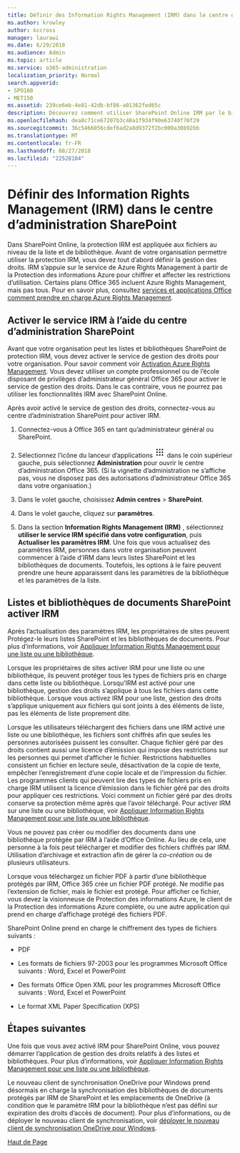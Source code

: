 ```yaml
---
title: Définir des Information Rights Management (IRM) dans le centre d’administration SharePoint
ms.author: krowley
author: kccross
manager: laurawi
ms.date: 6/29/2018
ms.audience: Admin
ms.topic: article
ms.service: o365-administration
localization_priority: Normal
search.appverid:
- SPO160
- MET150
ms.assetid: 239ce6eb-4e81-42db-bf86-a01362fed65c
description: Découvrez comment utiliser SharePoint Online IRM par le biais de Microsoft Azure Active Directory Rights Management Services (RMS) pour protéger les listes et bibliothèques de documents SharePoint.
ms.openlocfilehash: dea8c71ce67207b3c40a1f934f90e63740f70f29
ms.sourcegitcommit: 36c5466056cdef6ad2a8d9372f2bc009a30892bb
ms.translationtype: MT
ms.contentlocale: fr-FR
ms.lasthandoff: 08/27/2018
ms.locfileid: "22528104"
---
```

# <a name="set-up-information-rights-management-irm-in-sharepoint-admin-center"></a>Définir des Information Rights Management (IRM) dans le centre d’administration SharePoint

Dans SharePoint Online, la protection IRM est appliquée aux fichiers au niveau de la liste et de bibliothèque. Avant de votre organisation permettre utiliser la protection IRM, vous devez tout d’abord définir la gestion des droits. IRM s’appuie sur le service de Azure Rights Management à partir de la Protection des informations Azure pour chiffrer et affecter les restrictions d’utilisation. Certains plans Office 365 incluent Azure Rights Management, mais pas tous. Pour en savoir plus, consultez [services et applications Office comment prendre en charge Azure Rights Management](https://docs.microsoft.com/azure/information-protection/understand-explore/office-apps-services-support).
  
## <a name="turn-on-irm-service-using-sharepoint-admin-center"></a>Activer le service IRM à l’aide du centre d’administration SharePoint

Avant que votre organisation peut les listes et bibliothèques SharePoint de protection IRM, vous devez activer le service de gestion des droits pour votre organisation. Pour savoir comment voir [Activation Azure Rights Management](https://docs.microsoft.com/information-protection/deploy-use/activate-service). Vous devez utiliser un compte professionnel ou de l’école disposant de privilèges d’administrateur général Office 365 pour activer le service de gestion des droits. Dans le cas contraire, vous ne pourrez pas utiliser les fonctionnalités IRM avec SharePoint Online.
  
Après avoir activé le service de gestion des droits, connectez-vous au centre d’administration SharePoint pour activer IRM.
  
1. Connectez-vous à Office 365 en tant qu’administrateur général ou SharePoint.
    
2. Sélectionnez l’icône du lanceur d’applications ![Icône du lanceur d’applications dans Office 365](media/e5aee650-c566-4100-aaad-4cc2355d909f.png) dans le coin supérieur gauche, puis sélectionnez **Administration** pour ouvrir le centre d’administration Office 365. (Si la vignette d’administration ne s’affiche pas, vous ne disposez pas des autorisations d’administrateur Office 365 dans votre organisation.) 
    
3. Dans le volet gauche, choisissez **Admin centres** \> **SharePoint**.
    
4. Dans le volet gauche, cliquez sur **paramètres**.
    
5. Dans la section **Information Rights Management (IRM)** , sélectionnez **utiliser le service IRM spécifié dans votre configuration**, puis **Actualiser les paramètres IRM**. Une fois que vous actualisez des paramètres IRM, personnes dans votre organisation peuvent commencer à l’aide d’IRM dans leurs listes SharePoint et les bibliothèques de documents. Toutefois, les options à le faire peuvent prendre une heure apparaissent dans les paramètres de la bibliothèque et les paramètres de la liste.
    
## <a name="irm-enable-sharepoint-document-libraries-and-lists"></a>Listes et bibliothèques de documents SharePoint activer IRM
<a name="__toc220831191"> </a>

Après l’actualisation des paramètres IRM, les propriétaires de sites peuvent Protégez-le leurs listes SharePoint et les bibliothèques de documents. Pour plus d’informations, voir [Appliquer Information Rights Management pour une liste ou une bibliothèque](apply-irm-to-a-list-or-library.md).
  
Lorsque les propriétaires de sites activer IRM pour une liste ou une bibliothèque, ils peuvent protéger tous les types de fichiers pris en charge dans cette liste ou bibliothèque. Lorsqu’IRM est activé pour une bibliothèque, gestion des droits s’applique à tous les fichiers dans cette bibliothèque. Lorsque vous activez IRM pour une liste, gestion des droits s’applique uniquement aux fichiers qui sont joints à des éléments de liste, pas les éléments de liste proprement dite.
  
Lorsque les utilisateurs téléchargent des fichiers dans une IRM activé une liste ou une bibliothèque, les fichiers sont chiffrés afin que seules les personnes autorisées puissent les consulter. Chaque fichier géré par des droits contient aussi une licence d’émission qui impose des restrictions sur les personnes qui permet d’afficher le fichier. Restrictions habituelles consistent un fichier en lecture seule, désactivation de la copie de texte, empêcher l’enregistrement d’une copie locale et de l’impression du fichier. Les programmes clients qui peuvent lire des types de fichiers pris en charge IRM utilisent la licence d’émission dans le fichier géré par des droits pour appliquer ces restrictions. Voici comment un fichier géré par des droits conserve sa protection même après que l’avoir téléchargé. Pour activer IRM sur une liste ou une bibliothèque, voir [Appliquer Information Rights Management pour une liste ou une bibliothèque](apply-irm-to-a-list-or-library.md).
  
Vous ne pouvez pas créer ou modifier des documents dans une bibliothèque protégée par IRM à l’aide d’Office Online. Au lieu de cela, une personne à la fois peut télécharger et modifier des fichiers chiffrés par IRM. Utilisation d’archivage et extraction afin de gérer la *co-création* ou de plusieurs utilisateurs. 
  
Lorsque vous téléchargez un fichier PDF à partir d’une bibliothèque protégés par IRM, Office 365 crée un fichier PDF protégé. Ne modifie pas l’extension de fichier, mais le fichier est protégé. Pour afficher ce fichier, vous devez la visionneuse de Protection des informations Azure, le client de la Protection des informations Azure complète, ou une autre application qui prend en charge d’affichage protégé des fichiers PDF. 
  
SharePoint Online prend en charge le chiffrement des types de fichiers suivants :
  
- PDF
    
- Les formats de fichiers 97-2003 pour les programmes Microsoft Office suivants : Word, Excel et PowerPoint
    
- Des formats Office Open XML pour les programmes Microsoft Office suivants : Word, Excel et PowerPoint
    
- Le format XML Paper Specification (XPS)
    
## <a name="next-steps"></a>Étapes suivantes
<a name="__toc220831191"> </a>

Une fois que vous avez activé IRM pour SharePoint Online, vous pouvez démarrer l’application de gestion des droits relatifs à des listes et bibliothèques. Pour plus d’informations, voir [Appliquer Information Rights Management pour une liste ou une bibliothèque](apply-irm-to-a-list-or-library.md).
  
Le nouveau client de synchronisation OneDrive pour Windows prend désormais en charge la synchronisation des bibliothèques de documents protégés par IRM de SharePoint et les emplacements de OneDrive (à condition que le paramètre IRM pour la bibliothèque n’est pas défini sur expiration des droits d’accès de document). Pour plus d’informations, ou de déployer le nouveau client de synchronisation, voir [déployer le nouveau client de synchronisation OneDrive pour Windows](https://support.office.com/article/3f3a511c-30c6-404a-98bf-76f95c519668).
  
[Haut de Page](set-up-irm-in-sp-admin-center.md#__top)
  

